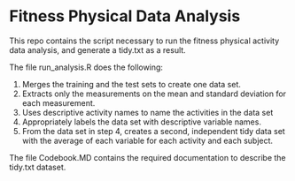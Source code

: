 # Fitness Physical Data Analysis

This repo contains the script necessary to run the fitness physical activity data analysis, and generate a tidy.txt as a result.

The file run_analysis.R does the following:

1. Merges the training and the test sets to create one data set.
2. Extracts only the measurements on the mean and standard deviation for each measurement.
3. Uses descriptive activity names to name the activities in the data set
4. Appropriately labels the data set with descriptive variable names.
5. From the data set in step 4, creates a second, independent tidy data set with the average of each variable for each activity and each subject.

The file Codebook.MD contains the required documentation to describe the tidy.txt dataset.
